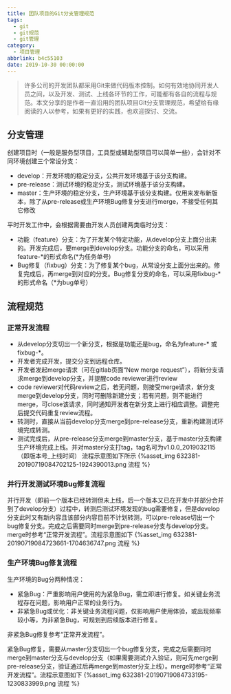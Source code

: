 ```yaml
---
title: 团队项目的Git分支管理规范
tags:
  - git
  - git规范
  - git管理
category:
  - 项目管理
abbrlink: b4c55103
date: 2019-10-30 00:00:00
---
```


> 许多公司的开发团队都采用Git来做代码版本控制。如何有效地协同开发人员之间，以及开发、测试、上线各环节的工作，可能都有各自的流程与规范。本文分享的是作者一直沿用的团队项目Git分支管理规范，希望给有缘阅读的人以参考，如果有更好的实践，也欢迎探讨、交流。

## 分支管理

创建项目时（一般是服务型项目，工具型或辅助型项目可以简单一些），会针对不同环境创建三个常设分支：

- develop：开发环境的稳定分支，公共开发环境基于该分支构建。
- pre-release：测试环境的稳定分支，测试环境基于该分支构建。
- master：生产环境的稳定分支，生产环境基于该分支构建。仅用来发布新版本，除了从pre-release或生产环境Bug修复分支进行merge，不接受任何其它修改

平时开发工作中，会根据需要由开发人员创建两类临时分支：

- 功能（feature）分支：为了开发某个特定功能，从develop分支上面分出来的。开发完成后，要merge到develop分支。功能分支的命名，可以采用feature-*的形式命名(*为任务单号)
- Bug修复（fixbug）分支：为了修复某个bug，从常设分支上面分出来的。修复完成后，再merge到对应的分支。Bug修复分支的命名，可以采用fixbug-*的形式命名（*为bug单号）

<!-- more -->
## 流程规范
### 正常开发流程
- 从develop分支切出一个新分支，根据是功能还是bug，命名为feature-* 或 fixbug-*。
- 开发者完成开发，提交分支到远程仓库。
- 开发者发起merge请求（可在gitlab页面“New merge request”），将新分支请求merge到develop分支，并提醒code reviewer进行review
- code reviewer对代码review之后，若无问题，则接受merge请求，新分支merge到develop分支，同时可删除新建分支；若有问题，则不能进行merge，可close该请求，同时通知开发者在新分支上进行相应调整。调整完后提交代码重复review流程。
- 转测时，直接从当前develop分支merge到pre-release分支，重新构建测试环境完成转测。
- 测试完成后，从pre-release分支merge到master分支，基于master分支构建生产环境完成上线。并对master分支打tag，tag名可为v1.0.0_2019032115（即版本号_上线时间）
流程示意图如下所示
{%asset_img 632381-20190719084702125-1924390013.png 流程 %}

### 并行开发测试环境Bug修复流程
并行开发（即前一个版本已经转测但未上线，后一个版本又已在开发中并部分合并到了develop分支）过程中，转测后测试环境发现的bug需要修复，但是develop分支此时又有新内容且该部分内容目前不计划转测，可以pre-release切出一个bug修复分支。完成之后需要同时merge到pre-release分支与develop分支。merge时参考“正常开发流程”。流程示意图如下
{%asset_img 632381-20190719084723661-1704636747.png 流程 %}

### 生产环境Bug修复流程
生产环境的Bug分两种情况：

  - 紧急Bug：严重影响用户使用的为紧急Bug，需立即进行修复。如关键业务流程存在问题，影响用户正常的业务行为。
  - 非紧急Bug或优化：非关键业务流程问题，仅影响用户使用体验，或出现频率较小等，为非紧急Bug，可规划到后续版本进行修复。

非紧急Bug修复参考“正常开发流程”。

紧急Bug修复，需要从master分支切出一个bug修复分支，完成之后需要同时merge到master分支与develop分支（如果需要测试介入验证，则可先merge到pre-release分支，验证通过后再merge到master分支上线）。merge时参考“正常开发流程”。流程示意图如下
{%asset_img 632381-20190719084733195-1230833999.png 流程 %}
